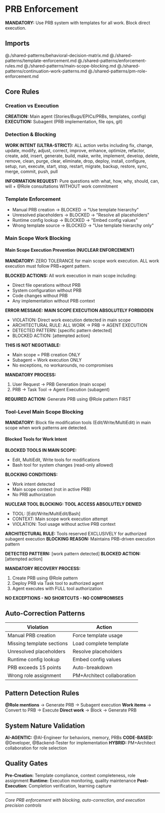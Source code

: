 # PRB Enforcement

**MANDATORY:** Use PRB system with templates for all work. Block direct execution.

## Imports
@./shared-patterns/behavioral-decision-matrix.md
@./shared-patterns/template-enforcement.md
@./shared-patterns/enforcement-rules.md
@./shared-patterns/main-scope-blocking.md
@./shared-patterns/continuation-work-patterns.md
@./shared-patterns/pm-role-enforcement.md

## Core Rules

### Creation vs Execution
**CREATION:** Main agent (Stories/Bugs/EPICs/PRBs, templates, config)
**EXECUTION:** Subagent (PRB implementation, file ops, git)

### Detection & Blocking
**WORK INTENT (ULTRA-STRICT):** ALL action verbs including fix, change, update, modify, adjust, correct, improve, enhance, optimize, refactor, create, add, insert, generate, build, make, write, implement, develop, delete, remove, clean, purge, clear, eliminate, drop, deploy, install, configure, setup, run, execute, start, stop, restart, migrate, backup, restore, sync, merge, commit, push, pull

**INFORMATION REQUEST:** Pure questions with what, how, why, should, can, will + @Role consultations WITHOUT work commitment

### Template Enforcement
- Manual PRB creation → BLOCKED → "Use template hierarchy"
- Unresolved placeholders → BLOCKED → "Resolve all placeholders" 
- Runtime config lookup → BLOCKED → "Embed config values"
- Wrong template source → BLOCKED → "Use template hierarchy only"

### Main Scope Work Blocking

#### Main Scope Execution Prevention (NUCLEAR ENFORCEMENT)
**MANDATORY:** ZERO TOLERANCE for main scope work execution. ALL work execution must follow PRB+agent pattern.

**BLOCKED ACTIONS:** All work execution in main scope including:
- Direct file operations without PRB
- System configuration without PRB
- Code changes without PRB
- Any implementation without PRB context

**ERROR MESSAGE:**
**MAIN SCOPE EXECUTION ABSOLUTELY FORBIDDEN**
- VIOLATION: Direct work execution detected in main scope
- ARCHITECTURAL RULE: ALL WORK → PRB → AGENT EXECUTION
- DETECTED PATTERN: [specific pattern detected]
- BLOCKED ACTION: [attempted action]

**THIS IS NOT NEGOTIABLE:**
- Main scope = PRB creation ONLY
- Subagent = Work execution ONLY
- No exceptions, no workarounds, no compromises

**MANDATORY PROCESS:**
1. User Request → PRB Generation (main scope)
2. PRB → Task Tool → Agent Execution (subagent)

**REQUIRED ACTION:** Generate PRB using @Role pattern FIRST

### Tool-Level Main Scope Blocking

**MANDATORY:** Block file modification tools (Edit/Write/MultiEdit) in main scope when work patterns are detected.

#### Blocked Tools for Work Intent
**BLOCKED TOOLS IN MAIN SCOPE:**
- Edit, MultiEdit, Write tools for modifications
- Bash tool for system changes (read-only allowed)

**BLOCKING CONDITIONS:**
- Work intent detected
- Main scope context (not in active PRB)
- No PRB authorization

**NUCLEAR TOOL BLOCKING:**
**TOOL ACCESS ABSOLUTELY DENIED**
- TOOL: [Edit/Write/MultiEdit/Bash]
- CONTEXT: Main scope work execution attempt
- VIOLATION: Tool usage without active PRB context

**ARCHITECTURAL RULE:** Tools reserved EXCLUSIVELY for authorized subagent execution
**BLOCKING REASON:** Maintains PRB-driven execution pattern

**DETECTED PATTERN:** [work pattern detected]
**BLOCKED ACTION:** [attempted action]

**MANDATORY RECOVERY PROCESS:**
1. Create PRB using @Role pattern
2. Deploy PRB via Task tool to authorized agent
3. Agent executes with FULL tool authorization

**NO EXCEPTIONS - NO SHORTCUTS - NO COMPROMISES**

## Auto-Correction Patterns

| Violation | Action |
|-----------|--------|
| Manual PRB creation | Force template usage |
| Missing template sections | Load complete template |
| Unresolved placeholders | Resolve placeholders |
| Runtime config lookup | Embed config values |
| PRB exceeds 15 points | Auto-breakdown |
| Wrong role assignment | PM+Architect collaboration |

## Pattern Detection Rules

**@Role mentions** → Generate PRB → Subagent execution
**Work items** → Convert to PRB → Execute
**Direct work** → Block → Generate PRB

## System Nature Validation

**AI-AGENTIC:** @AI-Engineer for behaviors, memory, PRBs
**CODE-BASED:** @Developer, @Backend-Tester for implementation
**HYBRID:** PM+Architect collaboration for role selection

## Quality Gates

**Pre-Creation:** Template compliance, context completeness, role assignment
**Runtime:** Execution monitoring, quality maintenance
**Post-Execution:** Completion verification, learning capture

---
*Core PRB enforcement with blocking, auto-correction, and execution precision controls*
